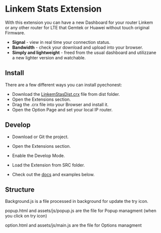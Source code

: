 # Linkem Stats Extension

With this extension you can have a new Dashboard for your router Linkem or any other router for LTE that Gemtek or Huawei without touch original Firmware.

* **Signal** - view in real time your connection status.
* **Bandwidth** - check your download and upload into your browser.
* **Simply and lightweight** - freed from the usual dashboard and utilizzane a new lighter version and watchable.

## Install
There are a few different ways you can install pyechonest:

* Download the [LinkemStasDist.crx](https://github.com/fedyfausto/Linkem-Stats/blob/master/dist/LinkemStasDist.crx) file from dist folder.
* Open the Extensions section. 
* Drag the .crx file into your Browser and install it.
* Open the Option Page and set your local IP router.
   
## Develop
* Download or Git the project.
* Open the Extensions section.
* Enable the Develop Mode.
* Load the Extension from SRC folder.

* Check out the [docs](http://echonest.github.com/pyechonest/) and examples below.

## Structure

Background.js is a file processed in background for update the try icon.

popup.html and assets/js/popup.js are the file for Popup managment (when you click on try icon)

option.html and assets/js/main.js are the file for Options managment
